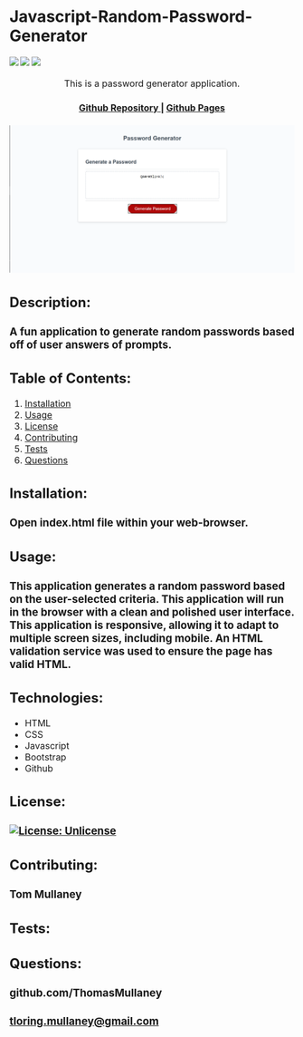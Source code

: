 # Javascript-Random-Password-Generator

<div>
    <h4>
    </a>
    <a href="https://github.com/ThomasMullaney/Javascript-Random-Password-Generator/stargazers"><img src="https://img.shields.io/github/stars/ThomasMullaney/Javascript-Random-Password-Generator.svg?style=plasticr"/></a>
    <a href="https://github.com/ThomasMullaney/Javascript-Random-Password-Generator/commits/master"><img src="https://img.shields.io/github/last-commit/ThomasMullaney/Javascript-Random-Password-Generator.svg?style=plasticr"/></a>
        <a href="https://github.com/ThomasMullaney/Javascript-Random-Password-Generator/commits/master"><img src="https://img.shields.io/github/commit-activity/y/ThomasMullaney/Javascript-Random-Password-Generator.svg?style=plasticr"/></a>
    </h4>
</div>

<p align="center"><font size="3">
This is a password generator application.</p>
<div align="center"><a name="menu"></a>
  <h4>
    <a href="https://github.com/ThomasMullaney/Javascript-Random-Password-Generatorr">
      Github Repository
    </a>
<span> | </span>
<a href="https://thomasmullaney.github.io/Javascript-Random-Password-Generator/">
      Github Pages
    </a>
  </h4>
</div>

![Screenshot of application demo](img/Capture.PNG)


## Description:
### A fun application to generate random passwords based off of user answers of prompts.

## Table of Contents:
     
1. [Installation](#installation)
2. [Usage](#usage)
3. [License](#license)
4. [Contributing](#contributing)
5. [Tests](#tests)
6. [Questions](#questions) 

## Installation: 
### Open index.html file within your web-browser.

## Usage:
### This application generates a random password based on the user-selected criteria. This application will run in the browser with a clean and polished user interface. This application is responsive, allowing it to adapt to multiple screen sizes, including mobile. An HTML validation service was used to ensure the page has valid HTML.

## Technologies:
<ul>
<li>HTML</li>
<li>CSS</li>
<li>Javascript</li>
<li>Bootstrap</li>
<li>Github</li>
</ul>

## License:
### [![License: Unlicense](https://img.shields.io/badge/license-Unlicense-blue.svg)](http://unlicense.org/)
    
## Contributing:
### Tom Mullaney

## Tests:
### 

    
## Questions:
### github.com/ThomasMullaney
### tloring.mullaney@gmail.com
    